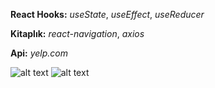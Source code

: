 **React Hooks:** _useState_, _useEffect_, _useReducer_

**Kitaplık:** _react-navigation_, _axios_

**Api:** _yelp.com_

![alt text](https://1.bp.blogspot.com/-8Cjow2AuMVA/XWMDQ2Aj7ZI/AAAAAAAAC-w/fMIXua5423kdleRrHFDZOFw7LctXGSqvwCLcBGAs/s500/1.png)
![alt text](https://4.bp.blogspot.com/-FLwb7XRnypA/XWMDRgOEOPI/AAAAAAAAC-0/9-PZzoJeWAEXWUOB0ZpCoI3bE3M6sQeHwCLcBGAs/s500/2.png)
